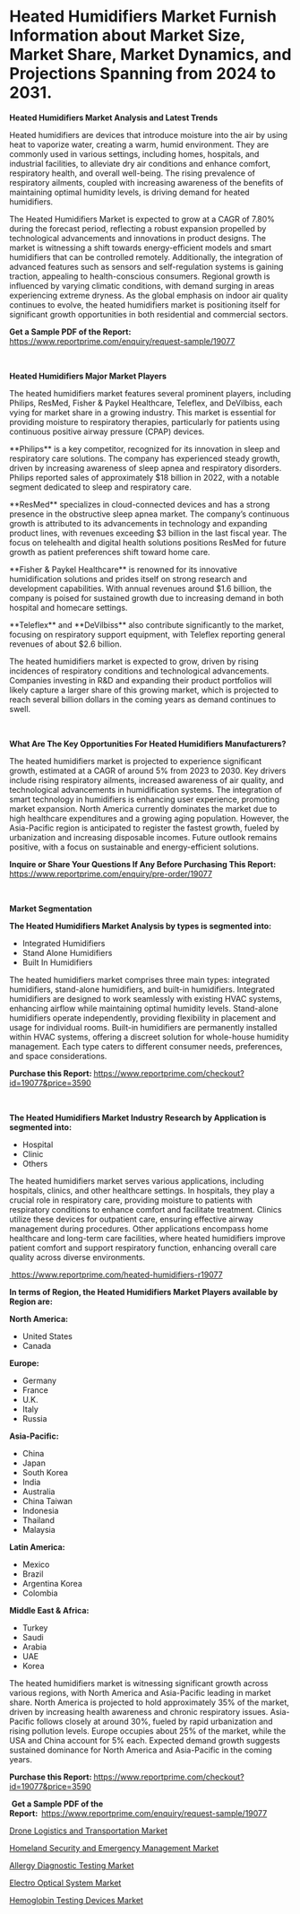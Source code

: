 <p><h1>Heated Humidifiers Market Furnish Information about Market Size, Market Share, Market Dynamics, and Projections Spanning from 2024 to 2031.</h1></p><p><strong>Heated Humidifiers Market Analysis and Latest Trends</strong></p>
<p><p>Heated humidifiers are devices that introduce moisture into the air by using heat to vaporize water, creating a warm, humid environment. They are commonly used in various settings, including homes, hospitals, and industrial facilities, to alleviate dry air conditions and enhance comfort, respiratory health, and overall well-being. The rising prevalence of respiratory ailments, coupled with increasing awareness of the benefits of maintaining optimal humidity levels, is driving demand for heated humidifiers.</p><p>The Heated Humidifiers Market is expected to grow at a CAGR of 7.80% during the forecast period, reflecting a robust expansion propelled by technological advancements and innovations in product designs. The market is witnessing a shift towards energy-efficient models and smart humidifiers that can be controlled remotely. Additionally, the integration of advanced features such as sensors and self-regulation systems is gaining traction, appealing to health-conscious consumers. Regional growth is influenced by varying climatic conditions, with demand surging in areas experiencing extreme dryness. As the global emphasis on indoor air quality continues to evolve, the heated humidifiers market is positioning itself for significant growth opportunities in both residential and commercial sectors.</p></p>
<p><strong>Get a Sample PDF of the Report:&nbsp;</strong> <a href="https://www.reportprime.com/enquiry/request-sample/19077?utm_campaign=1091&utm_medium=2&utm_source=Github&utm_content=ia&utm_term=22112024&utm_id=heated-humidifiers">https://www.reportprime.com/enquiry/request-sample/19077</a></p>
<p>&nbsp;</p>
<p><strong>Heated Humidifiers Major Market Players</strong></p>
<p><p>The heated humidifiers market features several prominent players, including Philips, ResMed, Fisher & Paykel Healthcare, Teleflex, and DeVilbiss, each vying for market share in a growing industry. This market is essential for providing moisture to respiratory therapies, particularly for patients using continuous positive airway pressure (CPAP) devices.</p><p>**Philips** is a key competitor, recognized for its innovation in sleep and respiratory care solutions. The company has experienced steady growth, driven by increasing awareness of sleep apnea and respiratory disorders. Philips reported sales of approximately $18 billion in 2022, with a notable segment dedicated to sleep and respiratory care.</p><p>**ResMed** specializes in cloud-connected devices and has a strong presence in the obstructive sleep apnea market. The company’s continuous growth is attributed to its advancements in technology and expanding product lines, with revenues exceeding $3 billion in the last fiscal year. The focus on telehealth and digital health solutions positions ResMed for future growth as patient preferences shift toward home care.</p><p>**Fisher & Paykel Healthcare** is renowned for its innovative humidification solutions and prides itself on strong research and development capabilities. With annual revenues around $1.6 billion, the company is poised for sustained growth due to increasing demand in both hospital and homecare settings.</p><p>**Teleflex** and **DeVilbiss** also contribute significantly to the market, focusing on respiratory support equipment, with Teleflex reporting general revenues of about $2.6 billion. </p><p>The heated humidifiers market is expected to grow, driven by rising incidences of respiratory conditions and technological advancements. Companies investing in R&D and expanding their product portfolios will likely capture a larger share of this growing market, which is projected to reach several billion dollars in the coming years as demand continues to swell.</p></p>
<p>&nbsp;</p>
<p><strong>What Are The Key Opportunities For Heated Humidifiers Manufacturers?</strong></p>
<p><p>The heated humidifiers market is projected to experience significant growth, estimated at a CAGR of around 5% from 2023 to 2030. Key drivers include rising respiratory ailments, increased awareness of air quality, and technological advancements in humidification systems. The integration of smart technology in humidifiers is enhancing user experience, promoting market expansion. North America currently dominates the market due to high healthcare expenditures and a growing aging population. However, the Asia-Pacific region is anticipated to register the fastest growth, fueled by urbanization and increasing disposable incomes. Future outlook remains positive, with a focus on sustainable and energy-efficient solutions.</p></p>
<p><strong>Inquire or Share Your Questions If Any Before Purchasing This Report:</strong> <a href="https://www.reportprime.com/enquiry/pre-order/19077?utm_campaign=1091&utm_medium=2&utm_source=Github&utm_content=ia&utm_term=22112024&utm_id=heated-humidifiers">https://www.reportprime.com/enquiry/pre-order/19077</a></p>
<p>&nbsp;</p>
<p><strong>Market Segmentation</strong></p>
<p><strong>The Heated Humidifiers Market Analysis by types is segmented into:</strong></p>
<p><ul><li>Integrated Humidifiers</li><li>Stand Alone Humidifiers</li><li>Built In Humidifiers</li></ul></p>
<p><p>The heated humidifiers market comprises three main types: integrated humidifiers, stand-alone humidifiers, and built-in humidifiers. Integrated humidifiers are designed to work seamlessly with existing HVAC systems, enhancing airflow while maintaining optimal humidity levels. Stand-alone humidifiers operate independently, providing flexibility in placement and usage for individual rooms. Built-in humidifiers are permanently installed within HVAC systems, offering a discreet solution for whole-house humidity management. Each type caters to different consumer needs, preferences, and space considerations.</p></p>
<p><strong>Purchase this Report:&nbsp;</strong><a href="https://www.reportprime.com/checkout?id=19077&price=3590&utm_campaign=1091&utm_medium=2&utm_source=Github&utm_content=ia&utm_term=22112024&utm_id=heated-humidifiers">https://www.reportprime.com/checkout?id=19077&price=3590</a></p>
<p>&nbsp;</p>
<p><strong>The Heated Humidifiers Market Industry Research by Application is segmented into:</strong></p>
<p><ul><li>Hospital</li><li>Clinic</li><li>Others</li></ul></p>
<p><p>The heated humidifiers market serves various applications, including hospitals, clinics, and other healthcare settings. In hospitals, they play a crucial role in respiratory care, providing moisture to patients with respiratory conditions to enhance comfort and facilitate treatment. Clinics utilize these devices for outpatient care, ensuring effective airway management during procedures. Other applications encompass home healthcare and long-term care facilities, where heated humidifiers improve patient comfort and support respiratory function, enhancing overall care quality across diverse environments.</p></p>
<p><a href="https://www.reportprime.com/heated-humidifiers-r19077?utm_campaign=1091&utm_medium=2&utm_source=Github&utm_content=ia&utm_term=22112024&utm_id=heated-humidifiers">&nbsp;https://www.reportprime.com/heated-humidifiers-r19077</a></p>
<p><strong>In terms of Region, the Heated Humidifiers Market Players available by Region are:</strong></p>
<p>
    <p> <strong> North America: </strong>
        <ul>
            <li>United States</li>
            <li>Canada</li>
        </ul>
        </p> 
    <p> <strong> Europe: </strong>
        <ul>
            <li>Germany</li>
            <li>France</li>
            <li>U.K.</li>
            <li>Italy</li>
            <li>Russia</li>
        </ul>
        </p> 
    <p> <strong> Asia-Pacific: </strong>
        <ul>
            <li>China</li>
            <li>Japan</li>
            <li>South Korea</li>
            <li>India</li>
            <li>Australia</li>
            <li>China Taiwan</li>
            <li>Indonesia</li>
            <li>Thailand</li>
            <li>Malaysia</li>
        </ul>
        </p> 
    <p> <strong> Latin America: </strong>
        <ul>
            <li>Mexico</li>
            <li>Brazil</li>
            <li>Argentina Korea</li>
            <li>Colombia</li>
        </ul>
        </p> 
    <p> <strong> Middle East & Africa: </strong>
        <ul>
            <li>Turkey</li>
            <li>Saudi</li>
            <li>Arabia</li>
            <li>UAE</li>
            <li>Korea</li>
        </ul>
    </p>
    </p>
<p><p>The heated humidifiers market is witnessing significant growth across various regions, with North America and Asia-Pacific leading in market share. North America is projected to hold approximately 35% of the market, driven by increasing health awareness and chronic respiratory issues. Asia-Pacific follows closely at around 30%, fueled by rapid urbanization and rising pollution levels. Europe occupies about 25% of the market, while the USA and China account for 5% each. Expected demand growth suggests sustained dominance for North America and Asia-Pacific in the coming years.</p></p>
<p><strong>Purchase this Report: </strong><a href="https://www.reportprime.com/checkout?id=19077&price=3590&utm_campaign=1091&utm_medium=2&utm_source=Github&utm_content=ia&utm_term=22112024&utm_id=heated-humidifiers">https://www.reportprime.com/checkout?id=19077&price=3590</a></p>
<p>&nbsp;<strong>Get a Sample PDF of the Report:&nbsp;&nbsp;</strong><a href="https://www.reportprime.com/enquiry/request-sample/19077?utm_campaign=1091&utm_medium=2&utm_source=Github&utm_content=ia&utm_term=22112024&utm_id=heated-humidifiers">https://www.reportprime.com/enquiry/request-sample/19077</a></p>
<p><strong></strong></p>
<p><p><a href="https://issuu.com/reportprime-2/docs/drone-logistics-and-transportation-_69f413b70de6b2?utm_campaign=1091&utm_medium=2&utm_source=Github&utm_content=ia&utm_term=22112024&utm_id=heated-humidifiers">Drone Logistics and Transportation Market</a></p><p><a href="https://issuu.com/reportprime-2/docs/homeland-security-and-emergency-man_9dd3b9c7c82c24?utm_campaign=1091&utm_medium=2&utm_source=Github&utm_content=ia&utm_term=22112024&utm_id=heated-humidifiers">Homeland Security and Emergency Management Market</a></p><p><a href="https://www.linkedin.com/pulse/growth-projections-allergy-diagnostic-testing-market-lqx8c?utm_campaign=1091&utm_medium=2&utm_source=Github&utm_content=ia&utm_term=22112024&utm_id=heated-humidifiers">Allergy Diagnostic Testing Market</a></p><p><a href="https://github.com/MariaWashington76/Market-Research-Report-List-1/blob/main/electro-optical-system-market.md?utm_campaign=1091&utm_medium=2&utm_source=Github&utm_content=ia&utm_term=22112024&utm_id=heated-humidifiers">Electro Optical System Market</a></p><p><a href="https://www.linkedin.com/pulse/hemoglobin-testing-devices-markets-comprehensive-analysis-td7oc?utm_campaign=1091&utm_medium=2&utm_source=Github&utm_content=ia&utm_term=22112024&utm_id=heated-humidifiers">Hemoglobin Testing Devices Market</a></p></p>